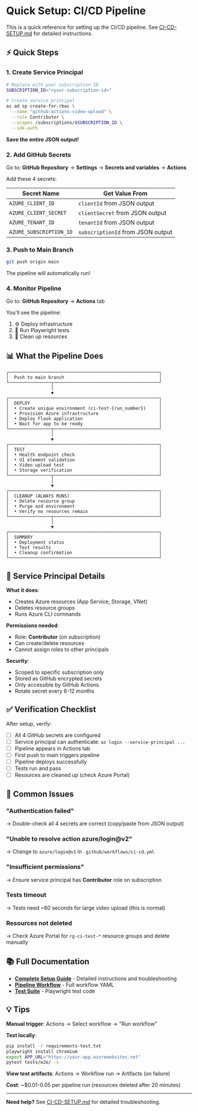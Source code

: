 # Quick Setup: CI/CD Pipeline

This is a quick reference for setting up the CI/CD pipeline. See [CI-CD-SETUP.md](./CI-CD-SETUP.md) for detailed instructions.

## ⚡ Quick Steps

### 1. Create Service Principal

```bash
# Replace with your subscription ID
SUBSCRIPTION_ID="<your-subscription-id>"

# Create service principal
az ad sp create-for-rbac \
  --name "github-actions-video-upload" \
  --role Contributor \
  --scopes /subscriptions/$SUBSCRIPTION_ID \
  --sdk-auth
```

**Save the entire JSON output!**

### 2. Add GitHub Secrets

Go to: **GitHub Repository** → **Settings** → **Secrets and variables** → **Actions**

Add these 4 secrets:

| Secret Name | Get Value From |
|-------------|----------------|
| `AZURE_CLIENT_ID` | `clientId` from JSON output |
| `AZURE_CLIENT_SECRET` | `clientSecret` from JSON output |
| `AZURE_TENANT_ID` | `tenantId` from JSON output |
| `AZURE_SUBSCRIPTION_ID` | `subscriptionId` from JSON output |

### 3. Push to Main Branch

```bash
git push origin main
```

The pipeline will automatically run!

### 4. Monitor Pipeline

Go to: **GitHub Repository** → **Actions** tab

You'll see the pipeline:
1. ⚙️ Deploy infrastructure
2. 🧪 Run Playwright tests  
3. 🧹 Clean up resources

## 📊 What the Pipeline Does

```
┌─────────────────────────────────────────────────────────┐
│  Push to main branch                                    │
└────────────────┬────────────────────────────────────────┘
                 │
                 ▼
┌─────────────────────────────────────────────────────────┐
│  DEPLOY                                                 │
│  • Create unique environment (ci-test-{run_number})     │
│  • Provision Azure infrastructure                       │
│  • Deploy Flask application                             │
│  • Wait for app to be ready                             │
└────────────────┬────────────────────────────────────────┘
                 │
                 ▼
┌─────────────────────────────────────────────────────────┐
│  TEST                                                   │
│  • Health endpoint check                                │
│  • UI element validation                                │
│  • Video upload test                                    │
│  • Storage verification                                 │
└────────────────┬────────────────────────────────────────┘
                 │
                 ▼
┌─────────────────────────────────────────────────────────┐
│  CLEANUP (ALWAYS RUNS)                                  │
│  • Delete resource group                                │
│  • Purge azd environment                                │
│  • Verify no resources remain                           │
└────────────────┬────────────────────────────────────────┘
                 │
                 ▼
┌─────────────────────────────────────────────────────────┐
│  SUMMARY                                                │
│  • Deployment status                                    │
│  • Test results                                         │
│  • Cleanup confirmation                                 │
└─────────────────────────────────────────────────────────┘
```

## 🔐 Service Principal Details

**What it does**:
- Creates Azure resources (App Service, Storage, VNet)
- Deletes resource groups
- Runs Azure CLI commands

**Permissions needed**:
- Role: **Contributor** (on subscription)
- Can create/delete resources
- Cannot assign roles to other principals

**Security**:
- Scoped to specific subscription only
- Stored as GitHub encrypted secrets
- Only accessible by GitHub Actions
- Rotate secret every 6-12 months

## ✅ Verification Checklist

After setup, verify:

- [ ] All 4 GitHub secrets are configured
- [ ] Service principal can authenticate: `az login --service-principal ...`
- [ ] Pipeline appears in Actions tab
- [ ] First push to main triggers pipeline
- [ ] Pipeline deploys successfully
- [ ] Tests run and pass
- [ ] Resources are cleaned up (check Azure Portal)

## 🐛 Common Issues

### "Authentication failed"
→ Double-check all 4 secrets are correct (copy/paste from JSON output)

### "Unable to resolve action azure/login@v2"  
→ Change to `azure/login@v1` in `.github/workflows/ci-cd.yml`

### "Insufficient permissions"
→ Ensure service principal has **Contributor** role on subscription

### Tests timeout
→ Tests need ~60 seconds for large video upload (this is normal)

### Resources not deleted
→ Check Azure Portal for `rg-ci-test-*` resource groups and delete manually

## 📚 Full Documentation

- **[Complete Setup Guide](./CI-CD-SETUP.md)** - Detailed instructions and troubleshooting
- **[Pipeline Workflow](./.github/workflows/ci-cd.yml)** - Full workflow YAML
- **[Test Suite](../tests/e2e/)** - Playwright test code

## 💡 Tips

**Manual trigger**: Actions → Select workflow → "Run workflow"

**Test locally**:
```bash
pip install -r requirements-test.txt
playwright install chromium
export APP_URL="https://your-app.azurewebsites.net"
pytest tests/e2e/ -v
```

**View test artifacts**: Actions → Workflow run → Artifacts (on failure)

**Cost**: ~$0.01-0.05 per pipeline run (resources deleted after 20 minutes)

---

**Need help?** See [CI-CD-SETUP.md](./CI-CD-SETUP.md) for detailed troubleshooting.
